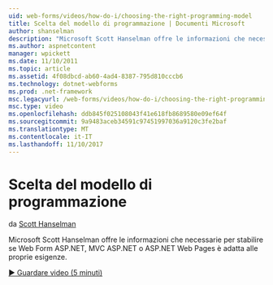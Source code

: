 ```yaml
---
uid: web-forms/videos/how-do-i/choosing-the-right-programming-model
title: Scelta del modello di programmazione | Documenti Microsoft
author: shanselman
description: "Microsoft Scott Hanselman offre le informazioni che necessarie per stabilire se Web Form ASP.NET, MVC ASP.NET o ASP.NET Web Pages è adatta alle proprie esigenze."
ms.author: aspnetcontent
manager: wpickett
ms.date: 11/10/2011
ms.topic: article
ms.assetid: 4f08dbcd-ab60-4ad4-8387-795d810cccb6
ms.technology: dotnet-webforms
ms.prod: .net-framework
msc.legacyurl: /web-forms/videos/how-do-i/choosing-the-right-programming-model
msc.type: video
ms.openlocfilehash: ddb845f025108043f41e618fb8689580e09ef64f
ms.sourcegitcommit: 9a9483aceb34591c97451997036a9120c3fe2baf
ms.translationtype: MT
ms.contentlocale: it-IT
ms.lasthandoff: 11/10/2017
---
```

<a name="choosing-the-right-programming-model"></a>Scelta del modello di programmazione
====================
da [Scott Hanselman](https://github.com/shanselman)

Microsoft Scott Hanselman offre le informazioni che necessarie per stabilire se Web Form ASP.NET, MVC ASP.NET o ASP.NET Web Pages è adatta alle proprie esigenze.

[&#9654; Guardare video (5 minuti)](https://channel9.msdn.com/Blogs/ASP-NET-Site-Videos/choosing-the-right-programming-model)
